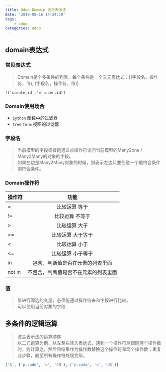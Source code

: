 ```yaml
---
title: Odoo Domain 波兰表示法
date: '2019-08-16 14:34:19'
tags:
    - odoo
categories: odoo
---
```


## domain表达式

### 常见表达式

> Domain是个多条件的列表，每个条件是一个三元表达式：[(字段名，操作符，值), (字段名，操作符，值)]

`[('create_id','=',user.id)]`

### Domain使用场合

* `python` 函数中的过滤器
* `tree` `form` 视图的过滤器

### 字段名

> 当前模型的字段或者是通过点操作符访问当前模型的Many2one / Many2Many的对象的字段。  
> 如果左边是Many2Many对象的时候，则表示左边只要任意一个值符合条件则符合条件。

### Domain操作符

操作符|功能
--|:--:
=|比较运算 等于
!=|比较运算 不等于
>|比较运算 大于
>=|比较运算 大于等于
<|比较运算 小于
<=|比较运算 小于等于
in|包含，判断值是否在元素的列表里面
not in| 不包含，判断值是否不在元素的列表里面

### 值

> 值进行筛选的变量，必须能通过操作符来和字段进行比较。  
> 可以使用当前对象的字段

## 多条件的逻辑运算

> 波兰表示法的运算顺序  
> 以二元运算为例，从左至右读入表达式，遇到一个操作符后跟随两个操作数时，则计算之，然后将结果作为操作数替换这个操作符和两个操作数；重复此步骤，直至所有操作符处理完毕。

```python
['&', ('p.code', '=', 'CN'), ('p.code', '=', 'US')]
```
